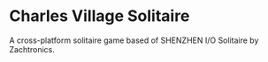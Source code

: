 # Charles Village Solitaire
A cross-platform solitaire game based of SHENZHEN I/O Solitaire by Zachtronics. 
